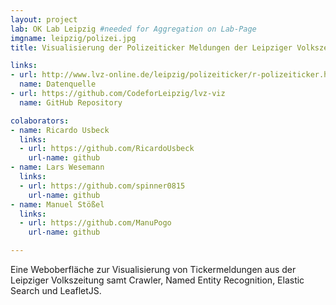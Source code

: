 ```yaml
---
layout: project
lab: OK Lab Leipzig #needed for Aggregation on Lab-Page
imgname: leipzig/polizei.jpg
title: Visualisierung der Polizeiticker Meldungen der Leipziger Volkszeitung

links:
- url: http://www.lvz-online.de/leipzig/polizeiticker/r-polizeiticker.html
  name: Datenquelle
- url: https://github.com/CodeforLeipzig/lvz-viz
  name: GitHub Repository

colaborators:
- name: Ricardo Usbeck
  links:
  - url: https://github.com/RicardoUsbeck
    url-name: github
- name: Lars Wesemann
  links:
  - url: https://github.com/spinner0815
    url-name: github
- name: Manuel Stößel
  links:
  - url: https://github.com/ManuPogo
    url-name: github

---
```


Eine Weboberfläche zur Visualisierung von Tickermeldungen aus der Leipziger Volkszeitung samt Crawler, Named Entity Recognition, Elastic Search und LeafletJS.
